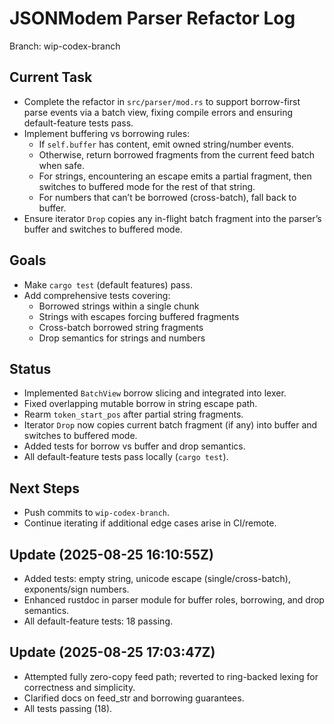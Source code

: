 # JSONModem Parser Refactor Log

Branch: wip-codex-branch

## Current Task
- Complete the refactor in `src/parser/mod.rs` to support borrow-first parse events via a batch view, fixing compile errors and ensuring default-feature tests pass.
- Implement buffering vs borrowing rules:
  - If `self.buffer` has content, emit owned string/number events.
  - Otherwise, return borrowed fragments from the current feed batch when safe.
  - For strings, encountering an escape emits a partial fragment, then switches to buffered mode for the rest of that string.
  - For numbers that can’t be borrowed (cross-batch), fall back to buffer.
- Ensure iterator `Drop` copies any in-flight batch fragment into the parser’s buffer and switches to buffered mode.

## Goals
- Make `cargo test` (default features) pass.
- Add comprehensive tests covering:
  - Borrowed strings within a single chunk
  - Strings with escapes forcing buffered fragments
  - Cross-batch borrowed string fragments
  - Drop semantics for strings and numbers

## Status
- Implemented `BatchView` borrow slicing and integrated into lexer.
- Fixed overlapping mutable borrow in string escape path.
- Rearm `token_start_pos` after partial string fragments.
- Iterator `Drop` now copies current batch fragment (if any) into buffer and switches to buffered mode.
- Added tests for borrow vs buffer and drop semantics.
- All default-feature tests pass locally (`cargo test`).

## Next Steps
- Push commits to `wip-codex-branch`.
- Continue iterating if additional edge cases arise in CI/remote.

## Update (2025-08-25 16:10:55Z)
- Added tests: empty string, unicode escape (single/cross-batch), exponents/sign numbers.
- Enhanced rustdoc in parser module for buffer roles, borrowing, and drop semantics.
- All default-feature tests: 18 passing.

## Update (2025-08-25 17:03:47Z)
- Attempted fully zero-copy feed path; reverted to ring-backed lexing for correctness and simplicity.
- Clarified docs on feed_str and borrowing guarantees.
- All tests passing (18).
